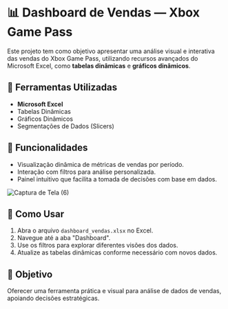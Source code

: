 # 📊 Dashboard de Vendas — Xbox Game Pass

Este projeto tem como objetivo apresentar uma análise visual e interativa das vendas do Xbox Game Pass, utilizando recursos avançados do Microsoft Excel, como **tabelas dinâmicas** e **gráficos dinâmicos**.

## 🔧 Ferramentas Utilizadas

- **Microsoft Excel**
- Tabelas Dinâmicas
- Gráficos Dinâmicos
- Segmentações de Dados (Slicers)

## 🧩 Funcionalidades

- Visualização dinâmica de métricas de vendas por período.
- Interação com filtros para análise personalizada.
- Painel intuitivo que facilita a tomada de decisões com base em dados.


![Captura de Tela (6)](https://github.com/user-attachments/assets/9f09463b-6998-4b0d-9d69-b8344a356d13)


  ## 🚀 Como Usar

1. Abra o arquivo `dashboard_vendas.xlsx` no Excel.
2. Navegue até a aba "Dashboard".
3. Use os filtros para explorar diferentes visões dos dados.
4. Atualize as tabelas dinâmicas conforme necessário com novos dados.

## 🎯 Objetivo

Oferecer uma ferramenta prática e visual para análise de dados de vendas, apoiando decisões estratégicas. 


